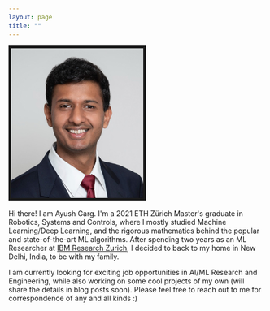 ```yaml
---
layout: page
title: ""
---
```


<img src="CV_Latex_Photo.jpg" title="Me in Aug 2022" height=295 width=260 border="5">

Hi there! I am Ayush Garg. I'm a 2021 ETH Zürich Master's graduate in Robotics, Systems and Controls, where I mostly studied Machine Learning/Deep Learning, and the rigorous mathematics behind the popular and state-of-the-art ML algorithms. After spending two years as an ML Researcher at [IBM Research Zurich](https://www.zurich.ibm.com/), I decided to back to my home in New Delhi, India, to be with my family.

I am currently looking for exciting job opportunities in AI/ML Research and Engineering, while also working on some cool projects of my own (will share the details in blog posts soon). Please feel free to reach out to me for correspondence of any and all kinds :)

